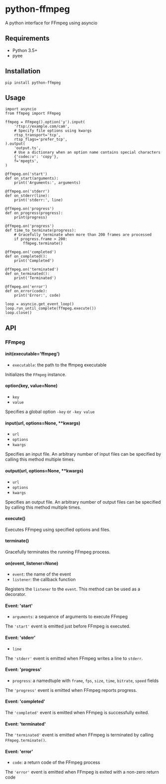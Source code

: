 

# python-ffmpeg
A python interface for FFmpeg using asyncio

## Requirements
- Python 3.5+
- pyee

## Installation
    pip install python-ffmpeg

## Usage
    import asyncio
    from ffmpeg import FFmpeg

    ffmpeg = FFmpeg().option('y').input(
        'rtsp://example.com/cam',
        # Specify file options using kwargs
        rtsp_transport='tcp',
        rtsp_flags='prefer_tcp',
    ).output(
        'output.ts',
        # Use a dictionary when an option name contains special characters
        {'codec:v': 'copy'},
        f='mpegts',
    )

    @ffmpeg.on('start')
    def on_start(arguments):
        print('Arguments:', arguments)

    @ffmpeg.on('stderr')
    def on_stderr(line):
        print('stderr:', line)

    @ffmpeg.on('progress')
    def on_progress(progress):
        print(progress)

    @ffmpeg.on('progress')
    def time_to_terminate(progress):
        # Gracefully terminate when more than 200 frames are processed
        if progress.frame > 200:
            ffmpeg.terminate()

    @ffmpeg.on('completed')
    def on_completed():
        print('Completed')

    @ffmpeg.on('terminated')
    def on_terminated():
        print('Terminated')

    @ffmpeg.on('error')
    def on_error(code):
        print('Error:', code)

    loop = asyncio.get_event_loop()
    loop.run_until_complete(ffmpeg.execute())
    loop.close()

## API
### FFmpeg
#### __init__(executable='ffmpeg')
- `executable`: the path to the ffmpeg executable

Initializes the `FFmpeg` instance.

#### option(key, value=None)
- `key`
- `value`

Specifies a global option `-key` or `-key value`

#### input(url, options=None, **kwargs)
- `url`
- `options`
- `kwargs`

Specifies an input file. An arbitrary number of input files can be specified by calling this method multiple times.

#### output(url, options=None, **kwargs)
- `url`
- `options`
- `kwargs`

Specifies an output file. An arbitrary number of output files can be specified by calling this method multiple times.

#### execute()
Executes FFmpeg using specified options and files.

#### terminate()
Gracefully terminates the running FFmpeg process.

#### on(event, listener=None)
- `event`: the name of the event
- `listener`: the callback function

Registers the `listener` to the `event`. This method can be used as a decorator.

#### Event: 'start'
- `arguments`: a sequence of arguments to execute FFmpeg

The `'start'` event is emitted just before FFmpeg is executed.

#### Event: 'stderr'
- `line`

The `'stderr'` event is emitted when FFmpeg writes a line to `stderr`.

#### Event: 'progress'
- `progress`: a namedtuple with `frame`, `fps`, `size`, `time`, `bitrate`, `speed` fields

The `'progress'` event is emitted when FFmpeg reports progress.

#### Event: 'completed'
The `'completed'` event is emitted when FFmpeg is successfully exited.

#### Event: 'terminated'
The `'terminated'` event is emitted when FFmpeg is terminated by calling `FFmpeg.terminate()`.

#### Event: 'error'
- `code`: a return code of the FFmpeg process

The `'error'` event is emitted when FFmpeg is exited with a non-zero return code
